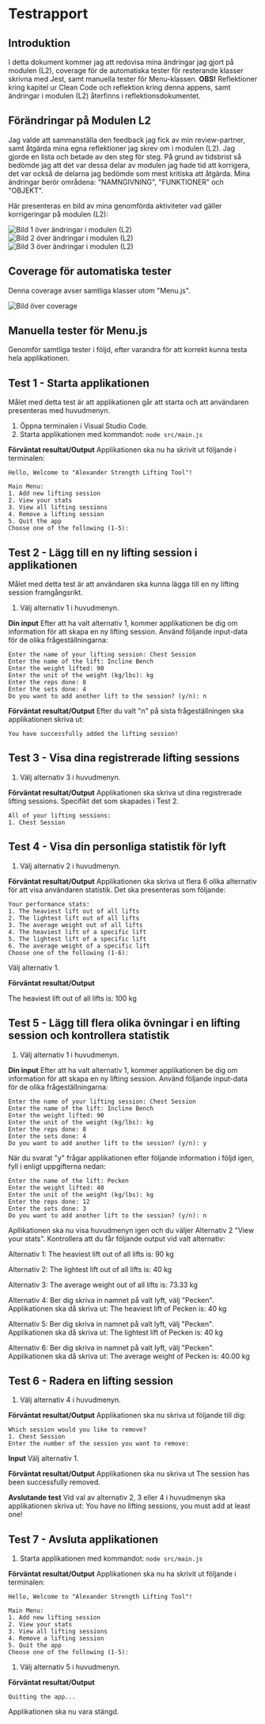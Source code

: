 # Testrapport

## Introduktion

I detta dokument kommer jag att redovisa mina ändringar jag gjort på modulen (L2), coverage för de automatiska tester för resterande klasser skrivna med Jest, samt manuella tester för Menu-klassen. **OBS!** Reflektioner kring kapitel ur Clean Code och reflektion kring denna appens, samt ändringar i modulen (L2) återfinns i reflektionsdokumentet.

## Förändringar på Modulen L2

Jag valde att sammanställa den feedback jag fick av min review-partner, samt åtgärda mina egna reflektioner jag skrev om i modulen (L2). Jag gjorde en lista och betade av den steg för steg. På grund av tidsbrist så bedömde jag att det var dessa delar av modulen jag hade tid att korrigera, det var också de delarna jag bedömde som mest kritiska att åtgärda. Mina ändringar berör områdena: "NAMNGIVNING", "FUNKTIONER" och "OBJEKT".

Här presenteras en bild av mina genomförda aktiviteter vad gäller korrigeringar på modulen (L2):

![Bild 1 över ändringar i modulen (L2)](namngivning.png)
![Bild 2 över ändringar i modulen (L2)](forenkladefunktioner.png)
![Bild 3 över ändringar i modulen (L2)](objektatgardat.png)

## Coverage för automatiska tester

Denna coverage avser samtliga klasser utom "Menu.js".

![Bild över coverage](..........)

## Manuella tester för Menu.js

Genomför samtliga tester i följd, efter varandra för att korrekt kunna testa hela applikationen.

## Test 1 - Starta applikationen

Målet med detta test är att applikationen går att starta och att användaren presenteras med huvudmenyn.

1. Öppna terminalen i Visual Studio Code.
2. Starta applikationen med kommandot:
   `node src/main.js`

**Förväntat resultat/Output**
Applikationen ska nu ha skrivit ut följande i terminalen:

```
Hello, Welcome to "Alexander Strength Lifting Tool"!

Main Menu:
1. Add new lifting session
2. View your stats
3. View all lifting sessions
4. Remove a lifting session
5. Quit the app
Choose one of the following (1-5):
```

## Test 2 - Lägg till en ny lifting session i applikationen

Målet med detta test är att användaren ska kunna lägga till en ny lifting session framgångsrikt.

1. Välj alternativ 1 i huvudmenyn.

**Din input**
Efter att ha valt alternativ 1, kommer applikationen be dig om information för att skapa en ny lifting session. Använd följande input-data för de olika frågeställningarna:

```
Enter the name of your lifting session: Chest Session
Enter the name of the lift: Incline Bench
Enter the weight lifted: 90
Enter the unit of the weight (kg/lbs): kg
Enter the reps done: 8
Enter the sets done: 4
Do you want to add another lift to the session? (y/n): n
```

**Förväntat resultat/Output**
Efter du valt "n" på sista frågeställningen ska applikationen skriva ut:

```
You have successfully added the lifting session!
```

## Test 3 - Visa dina registrerade lifting sessions

1. Välj alternativ 3 i huvudmenyn.

**Förväntat resultat/Output**
Applikationen ska skriva ut dina registrerade lifting sessions. Specifikt det som skapades i Test 2.

```
All of your lifting sessions:
1. Chest Session
```

## Test 4 - Visa din personliga statistik för lyft

1. Välj alternativ 2 i huvudmenyn.

**Förväntat resultat/Output**
Applikationen ska skriva ut flera 6 olika alternativ för att visa användaren statistik. Det ska presenteras som följande:

```
Your performance stats:
1. The heaviest lift out of all lifts
2. The lightest lift out of all lifts
3. The average weight out of all lifts
4. The heaviest lift of a specific lift
5. The lightest lift of a specific lift
6. The average weight of a specific lift
Choose one of the following (1-6):
```

Välj alternativ 1.

**Förväntat resultat/Output**

The heaviest lift out of all lifts is: 100 kg

## Test 5 - Lägg till flera olika övningar i en lifting session och kontrollera statistik

1. Välj alternativ 1 i huvudmenyn.

**Din input**
Efter att ha valt alternativ 1, kommer applikationen be dig om information för att skapa en ny lifting session. Använd följande input-data för de olika frågeställningarna:

```
Enter the name of your lifting session: Chest Session
Enter the name of the lift: Incline Bench
Enter the weight lifted: 90
Enter the unit of the weight (kg/lbs): kg
Enter the reps done: 8
Enter the sets done: 4
Do you want to add another lift to the session? (y/n): y
```

När du svarat "y" frågar applikationen efter följande information i följd igen, fyll i enligt uppgifterna nedan:

```
Enter the name of the lift: Pecken
Enter the weight lifted: 40
Enter the unit of the weight (kg/lbs): kg
Enter the reps done: 12
Enter the sets done: 3
Do you want to add another lift to the session? (y/n): n
```

Apllikationen ska nu visa huvudmenyn igen och du väljer Alternativ 2 "View your stats". Kontrollera att du får följande output vid valt alternativ:

Alternativ 1: The heaviest lift out of all lifts is: 90 kg

Alternativ 2: The lightest lift out of all lifts is: 40 kg

Alternativ 3: The average weight out of all lifts is: 73.33 kg

Alternativ 4: Ber dig skriva in namnet på valt lyft, välj "Pecken". Applikationen ska då skriva ut: The heaviest lift of Pecken is: 40 kg

Alternativ 5: Ber dig skriva in namnet på valt lyft, välj "Pecken". Applikationen ska då skriva ut: The lightest lift of Pecken is: 40 kg

Alternativ 6: Ber dig skriva in namnet på valt lyft, välj "Pecken". Applikationen ska då skriva ut: The average weight of Pecken is: 40.00 kg

## Test 6 - Radera en lifting session

1. Välj alternativ 4 i huvudmenyn.

**Förväntat resultat/Output**
Applikationen ska nu skriva ut följande till dig:

```
Which session would you like to remove?
1. Chest Session
Enter the number of the session you want to remove:
```

**Input**
Välj alternativ 1.

**Förväntat resultat/Output**
Applikationen ska nu skriva ut The session has been successfully removed.

**Avslutande test**
Vid val av alternativ 2, 3 eller 4 i huvudmenyn ska applikationen skriva ut: You have no lifting sessions, you must add at least one!

## Test 7 - Avsluta applikationen

1. Starta applikationen med kommandot:
   `node src/main.js`

**Förväntat resultat/Output**
Applikationen ska nu ha skrivit ut följande i terminalen:

```
Hello, Welcome to "Alexander Strength Lifting Tool"!

Main Menu:
1. Add new lifting session
2. View your stats
3. View all lifting sessions
4. Remove a lifting session
5. Quit the app
Choose one of the following (1-5):
```

1. Välj alternativ 5 i huvudmenyn.

**Förväntat resultat/Output**

```
Quitting the app...
```

Applikationen ska nu vara stängd.
